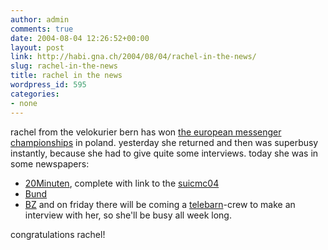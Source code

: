 ```yaml
---
author: admin
comments: true
date: 2004-08-04 12:26:52+00:00
layout: post
link: http://habi.gna.ch/2004/08/04/rachel-in-the-news/
slug: rachel-in-the-news
title: rachel in the news
wordpress_id: 595
categories:
- none
---
```


rachel from the velokurier bern has won [the european messenger championships](http://www.ecmc2004.org/) in poland.
yesterday she returned and then was superbusy instantly, because she had to give quite some interviews.
today she was in some newspapers:
- [20Minuten](http://www.20min.ch/tools/suchen/story/30511240), complete with link to the [suicmc04](http://www.suicmc04.ch/)
- [Bund](http://www.ebund.ch/artikel_31191.html)
- [BZ](http://www.espace.ch/medien/archiv/details.asp?newspaper=bz&vID=426895)
and on friday there will be coming a [telebarn](http://www.telebaern.ch/)-crew to make an interview with her, so she'll be busy all week long.

congratulations rachel!
